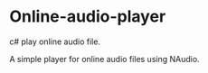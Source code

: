 # Online-audio-player
c# play online audio file.

A simple player for online audio files using NAudio.
